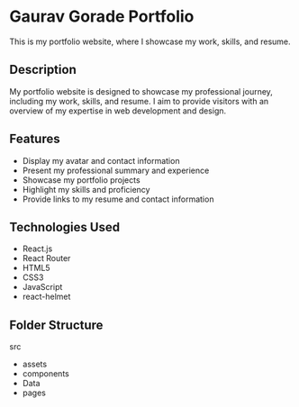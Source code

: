 # Gaurav Gorade Portfolio

This is my portfolio website, where I showcase my work, skills, and resume.

## Description

My portfolio website is designed to showcase my professional journey, including my work, skills, and resume. I aim to provide visitors with an overview of my expertise in web development and design.

## Features

- Display my avatar and contact information
- Present my professional summary and experience
- Showcase my portfolio projects
- Highlight my skills and proficiency
- Provide links to my resume and contact information

## Technologies Used

- React.js
- React Router
- HTML5
- CSS3
- JavaScript
- react-helmet


## Folder Structure 

src
- assets
- components
- Data
- pages


